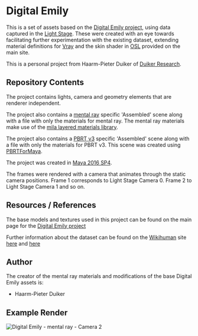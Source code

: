 Digital Emily
= 

This is a set of assets based on the [Digital Emily project](http://gl.ict.usc.edu/Research/DigitalEmily2/), using data captured in the [Light Stage](http://gl.ict.usc.edu/LightStages/). These were created with an eye towards facilitating further experimentation with the existing dataset, extending material definitions for [Vray](https://www.vray.com/) and the skin shader in [OSL](https://github.com/imageworks/OpenShadingLanguage) provided on the main site. 

This is a personal project from Haarm-Pieter Duiker of [Duiker Research](http://duikerresearch.com/).

Repository Contents
-

The project contains lights, camera and geometry elements that are renderer independent. 

The project also contains a [mental ray](http://www.nvidia-arc.com/mentalray.html) specific 'Assembled' scene along with a file with only the materials for mental ray. The mental ray materials make use of the [mila layered materials library](http://blog.mentalray.com/2014/04/18/layering-in-maya2015/).

The project also contains a [PBRT v3](http://www.pbrt.org/) specific 'Assembled' scene along with a file with only the materials for PBRT v3. This scene was created using [PBRTForMaya](https://github.com/hpd/PBRTForMaya).

The project was created in [Maya 2016 SP4](https://knowledge.autodesk.com/support/maya/downloads/caas/downloads/content/autodesk-maya-2016-service-pack-4.html). 

The frames were rendered with a camera that animates through the static camera positions. Frame 1 corresponds to Light Stage Camera 0. Frame 2 to Light Stage Camera 1 and so on.

Resources / References
-

The base models and textures used in this project can be found on the main page for the [Digital Emily project](http://gl.ict.usc.edu/Research/DigitalEmily2/)

Further information about the dataset can be found on the [Wikihuman](http://www.wikihuman.org/) site [here](http://www.wikihuman.org/index.php/off-topic/emily-2-1/) and [here](http://www.wikihuman.org/index.php/off-topic/digital-emily-2-data-now-available/)

Author
-
The creator of the mental ray materials and modifications of the base Digital Emily assets is:

- Haarm-Pieter Duiker

Example Render
- 

![Digital Emily - mental ray - Camera 2](https://raw.githubusercontent.com/hpd/DigitalEmily/master/maya/images/Emily_2_1_Assemble_mentalray/1080x1680/jpg/Emily_2_1_Assemble_mentalray.0003.jpg "Digital Emily - mental ray - Camera 2")

